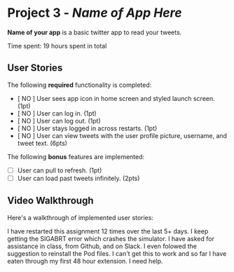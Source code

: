 # Project 3 - *Name of App Here*

**Name of your app** is a basic twitter app to read your tweets.

Time spent: 19 hours spent in total

## User Stories

The following **required** functionality is completed:

- [ NO ] User sees app icon in home screen and styled launch screen. (1pt)
- [ NO ] User can log in. (1pt)
- [ NO ] User can log out. (1pt)
- [ NO ] User stays logged in across restarts. (1pt)
- [ NO ] User can view tweets with the user profile picture, username, and tweet text. (6pts)

The following **bonus** features are implemented:

- [ ] User can pull to refresh. (1pt)
- [ ] User can load past tweets infinitely. (2pts)

## Video Walkthrough

Here's a walkthrough of implemented user stories:

I have restarted this assignment 12 times over the last 5+ days. I keep getting the SIGABRT error which crashes the simulator. I have asked for assistance in class, from Github, and on Slack. I even folowed the suggestion to reinstall the Pod files. I can't get this to work and so far I have eaten through my first 48 hour extension. I need help.

